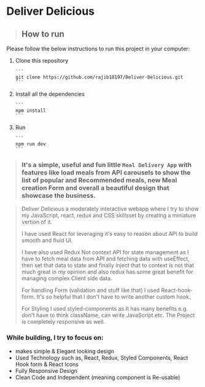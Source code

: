 # **Deliver Delicious**

> ## How to run

Please follow the below instructions to run this project in your computer:

1.  Clone this repository

        ```
        git clone https://github.com/rajib18197/Deliver-Delicious.git
        ```

2.  Install all the dependencies

        ```
        npm install
        ```

3.  Run

        ```
        npm run dev
        ```

> ### It's a simple, useful and fun little `Meal Delivery App` with features like load meals from API carousels to show the list of popular and Recommended meals, new Meal creation Form and overall a beautiful design that showcase the business.

> Deliver Delicious a moderately interactive webapp where I try to show my JavaScript, react, redux and CSS skillsset by creating a miniature vertion of it.
>
> I have used React for leveraging it's easy to reason about API to build smooth and fluid UI.
>
> I have also used Redux Not context API for state management as I have to fetch meal data from API and fetching data with useEffect, then set that data to state and finally inject that to context is not that much great in my opinion and also redux has some great benefit for managing complex Client side data.
>
> For handling Form (validation and stuff like that) I used React-hook-form. It's so helpful that I don't have to write another custom hook.
>
> For Styling I used styled-components as It has many benefits e.g. don't have to think className, can write JavaScript etc. The Project is completely responsive as well.

### While building, I try to focus on:

- makes simple & Elegant looking design
- Used Technology such as, React, Redux, Styled Components, React Hook form & React Icons
- Fully Responsive Design
- Clean Code and Independent (meaning component is Re-usable)
